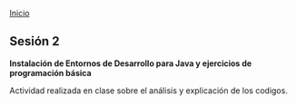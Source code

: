 <!-- No borrar o modificar -->
[Inicio](./index.md)

## Sesión 2



**Instalación de Entornos de Desarrollo para Java y ejercicios de programación básica**

Actividad realizada en clase sobre el análisis y explicación de los codigos. 






